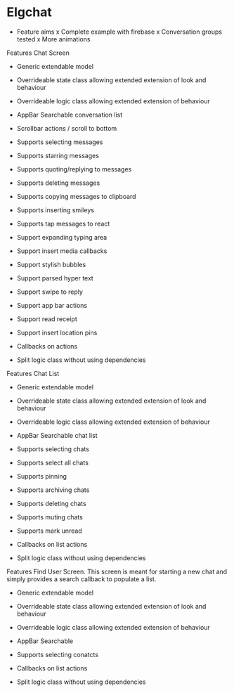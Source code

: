 # Elgchat

* Feature aims
x Complete example with firebase
x Conversation groups tested
x More animations

Features
Chat Screen

* Generic extendable model

* Overrideable state class allowing extended extension of look and behaviour

* Overrideable logic class allowing extended extension of behaviour

* AppBar Searchable conversation list

* Scrollbar actions / scroll to bottom

* Supports selecting messages

* Supports starring messages

* Supports quoting/replying to messages

* Supports deleting messages

* Supports copying messages to clipboard

* Supports inserting smileys

* Supports tap messages to react

* Support expanding typing area

* Support insert media callbacks

* Support stylish bubbles

* Support parsed hyper text

* Support swipe to reply

* Support app bar actions

* Support read receipt

* Support insert location pins

* Callbacks on actions

* Split logic class without using dependencies

Features
Chat List

* Generic extendable model

* Overrideable state class allowing extended extension of look and behaviour

* Overrideable logic class allowing extended extension of behaviour

* AppBar Searchable chat list

* Supports selecting chats

* Supports select all chats

* Supports pinning

* Supports archiving chats

* Supports deleting chats

* Supports muting chats

* Supports mark unread

* Callbacks on list actions

* Split logic class without using dependencies

Features
Find User Screen.
This screen is meant for starting a new chat and simply provides a search callback to populate a list.

* Generic extendable model

* Overrideable state class allowing extended extension of look and behaviour

* Overrideable logic class allowing extended extension of behaviour

* AppBar Searchable

* Supports selecting conatcts

* Callbacks on list actions

* Split logic class without using dependencies
